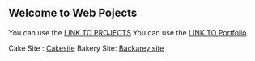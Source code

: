 ## Welcome to Web Pojects

You can use the [LINK TO PROJECTS](https://bablubambal.github.io/WebProjects/) 
You can use the [LINK TO Portfolio](https://bablubambal.github.io/WebProjects/Portfolio/) 

Cake Site : [Cakesite](https://bablubambal.github.io/WebProjects/cakewebsite/)
Bakery Site: [Backarey site](https://bablubambal.github.io/WebProjects/bakerywebsite/)

